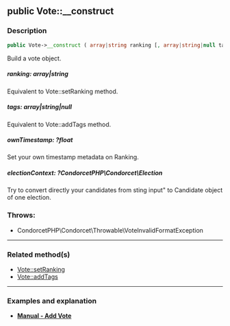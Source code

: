 ## public Vote::__construct

### Description    

```php
public Vote->__construct ( array|string ranking [, array|string|null tags = null , ?float ownTimestamp = null , ?CondorcetPHP\Condorcet\Election electionContext = null] )
```

Build a vote object.
    

##### **ranking:** *array|string*   
Equivalent to Vote::setRanking method.    


##### **tags:** *array|string|null*   
Equivalent to Vote::addTags method.    


##### **ownTimestamp:** *?float*   
Set your own timestamp metadata on Ranking.    


##### **electionContext:** *?CondorcetPHP\Condorcet\Election*   
Try to convert directly your candidates from sting input" to Candidate object of one election.    


### Throws:   

* CondorcetPHP\Condorcet\Throwable\VoteInvalidFormatException

---------------------------------------

### Related method(s)      

* [Vote::setRanking](../Vote%20Class/public%20Vote--setRanking.md)    
* [Vote::addTags](../Vote%20Class/public%20Vote--addTags.md)    

---------------------------------------

### Examples and explanation

* **[Manual - Add Vote](https://github.com/julien-boudry/Condorcet/wiki/II-%23-B.-Vote-management-%23-1.-Add-Vote)**    
